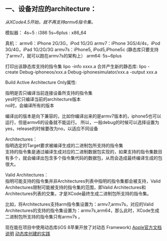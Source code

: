 <!--
ios 静态库制作
i386 armv6 armv7 armv7s arm64
No architectures to compile for (ONLY_ACTIVE_ARCH=YES, active arch=arm64, VALID_ARCHS=armv7 armv7s)
-->
## 一、设备对应的architecture：
_从XCode4.5开始，就不再支持armv6指令集。_

模拟器：
4s~5 : i386
5s~6plus : x86_64

真机：
armv6：iPhone 2G/3G，iPod 1G/2G
armv7：iPhone 3GS/4/4s，iPod 3G/4G，iPad 1G/2G/3G
armv7s：iPhone5, iPod5,iPhone5c (静态库只要支持了armv7，就可以跑在armv7s的架构上）
arm64: 5s~6plus

打印出该静态库支持的指令集
lipo -info xxxx.a
合并产生新的静态库:
lipo -create Debug-iphoneos/xxx.a Debug-iphonesimulator/xxx.a -output xxx.a

Build Active Architecture Only属性:

指明是否只编译当前连接设备所支持的指令集    
yes时它只编译当前的architecture版本   
no时，会编译所有的版本

编译出的版本是向下兼容的，比如你编译出来的是armv7版本的，iphone5也可以运行，但是armv6的设备就不能运行。
所以，一般debug的时候可以选择设置为yes，release的时候要改为no，以适应不同设备

Architectures：      
指明选定的Target要求被编译生成的二进制包所支持的指令集  
支持的指令集是通过编译生成对应的二进制数据包实现的，如果支持的指令集数目有多个，就会编译出包含多个指令集代码的数据包，从而会造成最终编译生成的包很大。

Valid Architectures：    
指明可能支持的指令集并非Architectures列表中指明的指令集都会被支持，Valid Architectures限制可能被支持的指令集的范围，即Valid Architectures和Architectures列表的交集，才是XCode最终生成二进制包所支持的指令集。

比如，将Architectures支持arm指令集设置为：armv7,armv7s，对应的Valid Architectures的支持的指令集设置为：armv7s,arm64，那么此时，XCode生成二进制包所支持的指令集只有armv7s 。

现在能在项目中使用动态库(iOS 8苹果开放了对动态 Framework)
[Apple官方文档说明](https://developer.apple.com/library/ios/documentation/DeveloperTools/Conceptual/WhatsNewXcode/Articles/xcode_6_0.html)
[动态库创建的实践](http://www.samirchen.com/create-a-framework/)
